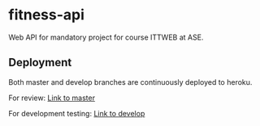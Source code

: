 # fitness-api
Web API for mandatory project for course ITTWEB at ASE.

## Deployment
Both master and develop branches are continuously deployed to heroku.

For review:
[Link to master](https://ittweb-fitness-api-prod.herokuapp.com/)

For development testing:
[Link to develop](https://ittweb-fitness-api-dev.herokuapp.com/)
